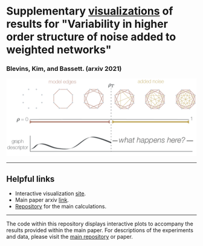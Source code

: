 # Supplementary [visualizations](https://asizemore.github.io/noise_and_tda_supplement/) of results for "Variability in higher order structure of noise added to weighted networks" 
### Blevins, Kim, and Bassett. (arxiv 2021)

![By first adding model edges, then edges at random, we can ask how the added noise affects a given graph descriptor.](./images/repository_figures_added_noise.png)

------

## Helpful links
- Interactive visualization [site](https://asizemore.github.io/noise_and_tda_supplement/).
- Main paper arxiv [link](https://arxiv.org/pdf/2101.03933.pdf).
- [Repository](https://github.com/asizemore/Noise_and_TDA) for the main calculations.


---

The code within this repository displays interactive plots to accompany the results provided within the main paper. For descriptions of the experiments and data, please visit the [main repository](https://github.com/asizemore/Noise_and_TDA) or paper.